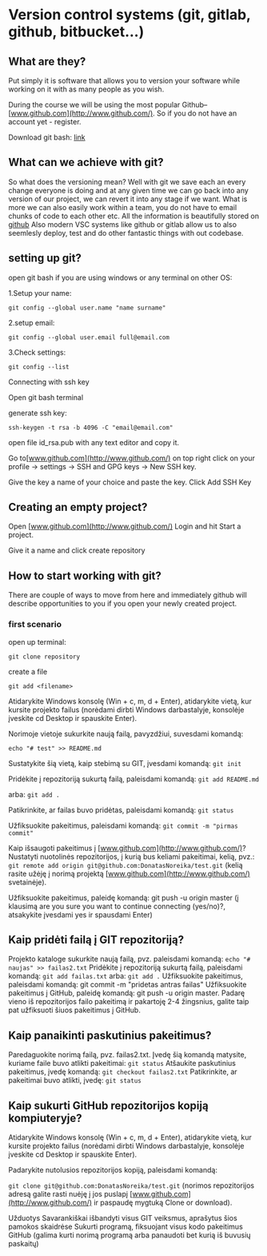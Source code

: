 # Version control systems (git, gitlab, github, bitbucket...)

## What are they?
Put simply it is software that allows you to version your software while working on it with as many people as you wish.

During the course we will be using the most popular Github– [www.github.com](http://www.github.com/). So if you do not have an account yet - register.

Download git bash: [link](https://git-scm.com/downloads)

## What can we achieve with git?

So what does the versioning mean? Well with git we save each an every change everyone is doing and at any given time we can go back into any version of our project, we can revert it into any stage if we want. What is more we can also easily work within a team, you do not have to email chunks of code to each other etc. All the information is beautifully stored on [github](http://www.github.com/) Also modern VSC systems like github or gitlab allow us to also seemlesly deploy, test and do other fantastic things with out codebase.

## setting up git?

open git bash if you are using windows or any terminal on other OS:

1.Setup your name:


`git config --global user.name "name surname"`


2.setup email:


`git config --global user.email full@email.com`


3.Check settings:


`git config --list`


Connecting with ssh key

Open git bash terminal

generate ssh key:

`ssh-keygen -t rsa -b 4096 -C "email@email.com"`


open file id_rsa.pub with any text editor and copy it.

Go to[www.github.com](http://www.github.com/) on top right click on your profile -> settings -> SSH and GPG keys -> New SSH key.

Give the key a name of your choice and paste the key. Click Add SSH Key


## Creating an empty project?
Open [www.github.com](http://www.github.com/) Login and hit Start a project.

Give it a name and click create repository

## How to start working with git?

There are couple of ways to move from here and immediately github will describe opportunities to you if you open your newly created project.

### first scenario

open up terminal:

`git clone repository`

create a file

`git add <filename>`


Atidarykite Windows konsolę (Win + c, m, d + Enter), atidarykite vietą, kur kursite projekto failus (norėdami dirbti Windows darbastalyje, konsolėje įveskite cd Desktop ir spauskite Enter).

Norimoje vietoje sukurkite naują failą, pavyzdžiui, suvesdami komandą:

`echo "# test" >> README.md`


Sustatykite šią vietą, kaip stebimą su GIT, įvesdami komandą:
`git init`


Pridėkite į repozitoriją sukurtą failą, paleisdami komandą:
`git add README.md`


arba:
`git add .`


Patikrinkite, ar failas buvo pridėtas, paleisdami komandą:
`git status`


Užfiksuokite pakeitimus, paleisdami komandą:
`git commit -m "pirmas commit"`


Kaip išsaugoti pakeitimus į [www.github.com](http://www.github.com/)?
Nustatyti nuotolinės repozitorijos, į kurią bus keliami pakeitimai, kelią, pvz.:
`git remote add origin git@github.com:DonatasNoreika/test.git`
(kelią rasite užėję į norimą projektą [www.github.com](http://www.github.com/) svetainėje).

Užfiksuokite pakeitimus, paleidę komandą:
git push -u origin master
(į klausimą are you sure you want to continue connecting (yes/no)?, atsakykite įvesdami yes ir spausdami Enter)

## Kaip pridėti failą į GIT repozitoriją?
Projekto kataloge sukurkite naują failą, pvz. paleisdami komandą:
`echo "# naujas" >> failas2.txt`
Pridėkite į repozitoriją sukurtą failą, paleisdami komandą:
`git add failas.txt`
arba:
`git add .`
Užfiksuokite pakeitimus, paleisdami komandą:
git commit -m "pridetas antras failas"
Užfiksuokite pakeitimus į GitHub, paleidę komandą:
git push -u origin master.
Padarę vieno iš repozitorijos failo pakeitimą ir pakartoję 2-4 žingsnius, galite taip pat užfiksuoti šiuos pakeitimus į GitHub.

## Kaip panaikinti paskutinius pakeitimus?
Paredaguokite norimą failą, pvz. failas2.txt. Įvedę šią komandą matysite, kuriame faile buvo atlikti pakeitimai:
`git status`
Atšaukite paskutinius pakeitimus, įvedę komandą:
`git checkout failas2.txt`
Patikrinkite, ar pakeitimai buvo atlikti, įvedę:
`git status`
## Kaip sukurti GitHub repozitorijos kopiją kompiuteryje?
Atidarykite Windows konsolę (Win + c, m, d + Enter), atidarykite vietą, kur kursite projekto failus (norėdami dirbti Windows darbastalyje, konsolėje įveskite cd Desktop ir spauskite Enter).

Padarykite nutolusios repozitorijos kopiją, paleisdami komandą:

`git clone git@github.com:DonatasNoreika/test.git`
(norimos repozitorijos adresą galite rasti nuėję į jos puslapį [www.github.com](http://www.github.com/) ir paspaudę mygtuką Clone or download).

Užduotys
Savarankiškai išbandyti visus GIT veiksmus, aprašytus šios pamokos skaidrėse
Sukurti programą, fiksuojant visus kodo pakeitimus GitHub (galima kurti norimą programą arba panaudoti bet kurią iš buvusių paskaitų)